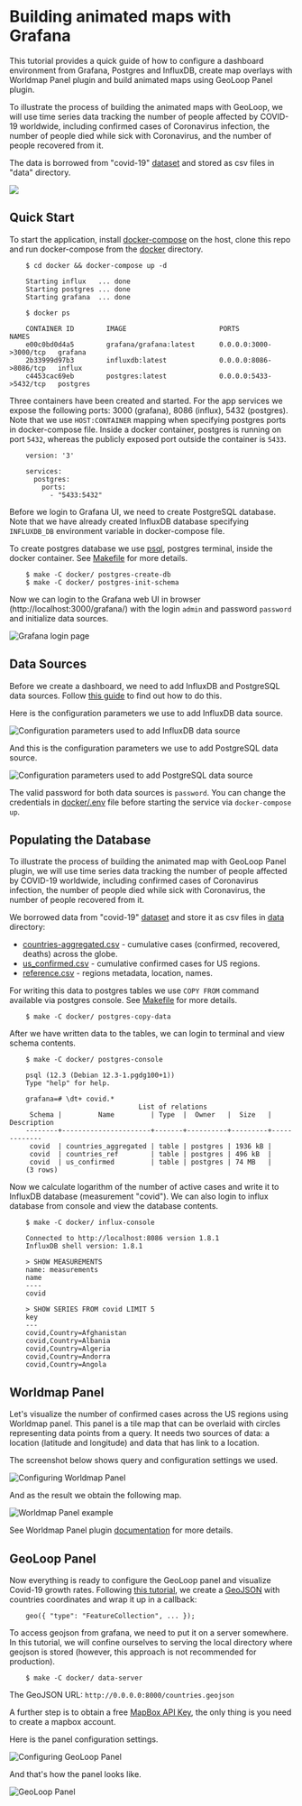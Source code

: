 # Building animated maps with Grafana

This tutorial provides a quick guide of how to configure a dashboard environment
from Grafana, Postgres and InfluxDB, create map overlays with Worldmap Panel plugin and
build animated maps using GeoLoop Panel plugin.

To illustrate the process of building the animated maps with GeoLoop,
we will use time series data tracking the number of people affected by COVID-19 worldwide,
including confirmed cases of Coronavirus infection, the number of people died while
sick with Coronavirus, and the number of people recovered from it.

The data is borrowed from "covid-19" [dataset](https://github.com/datasets/covid-19)
and stored as csv files in "data" directory.

<img src="https://github.com/viktorsapozhok/docker-postgres-influxdb-grafana/blob/master/docs/source/images/dashboard.gif?raw=true">

## Quick Start

To start the application, install [docker-compose](https://docs.docker.com/compose/install)
on the host, clone this repo and run docker-compose from the
[docker](https://github.com/viktorsapozhok/docker-postgres-influxdb-grafana/tree/master/docker)
directory.

```
    $ cd docker && docker-compose up -d

    Starting influx   ... done
    Starting postgres ... done
    Starting grafana  ... done

    $ docker ps

    CONTAINER ID        IMAGE                       PORTS                    NAMES
    e00c0bd0d4a5        grafana/grafana:latest      0.0.0.0:3000->3000/tcp   grafana
    2b33999d97b3        influxdb:latest             0.0.0.0:8086->8086/tcp   influx
    c4453cac69eb        postgres:latest             0.0.0.0:5433->5432/tcp   postgres
```

Three containers have been created and started. For the app services we expose the following ports:
3000 (grafana), 8086 (influx), 5432 (postgres). Note that we use `HOST:CONTAINER` mapping when specifying
postgres ports in docker-compose file. Inside a docker container, postgres is running on port `5432`,
whereas the publicly exposed port outside the container is `5433`.

```
    version: '3'

    services:
      postgres:
        ports:
          - "5433:5432"
```

Before we login to Grafana UI, we need to create PostgreSQL database. Note that we have already
created InfluxDB database specifying `INFLUXDB_DB` environment variable in docker-compose file.

To create postgres database we use [psql](http://postgresguide.com/utilities/psql.html), 
postgres terminal, inside the docker container. See [Makefile](https://github.com/viktorsapozhok/docker-postgres-influxdb-grafana/tree/master/docker/Makefile)
for more details.

```
    $ make -C docker/ postgres-create-db
    $ make -C docker/ postgres-init-schema
```

Now we can login to the Grafana web UI in browser (http://localhost:3000/grafana/) with the login `admin` and
password `password` and initialize data sources.

![Grafana login page](https://github.com/viktorsapozhok/docker-postgres-influxdb-grafana/blob/master/docs/source/images/grafana_login.png?raw=true)

## Data Sources

Before we create a dashboard, we need to add InfluxDB and PostgreSQL data sources. Follow
[this guide](https://grafana.com/docs/grafana/latest/features/datasources/add-a-data-source/)
to find out how to do this.

Here is the configuration parameters we use to add InfluxDB data source.

![Configuration parameters used to add InfluxDB data source](https://github.com/viktorsapozhok/docker-postgres-influxdb-grafana/blob/master/docs/source/images/influx.png?raw=true)

And this is the configuration parameters we use to add PostgreSQL data source.

![Configuration parameters used to add PostgreSQL data source](https://github.com/viktorsapozhok/docker-postgres-influxdb-grafana/blob/master/docs/source/images/postgres.png?raw=true)

The valid password for both data sources is `password`. You can change the credentials in
[docker/.env](https://github.com/viktorsapozhok/docker-postgres-influxdb-grafana/tree/master/docker/.env)
file before starting the service via `docker-compose up`.

## Populating the Database

To illustrate the process of building the animated map with GeoLoop Panel plugin, we will use time series data
tracking the number of people affected by COVID-19 worldwide, including confirmed cases of Coronavirus infection,
the number of people died while sick with Coronavirus, the number of people recovered from it.

We borrowed data from "covid-19" [dataset](https://github.com/datasets/covid-19)
and store it as csv files in [data](https://github.com/viktorsapozhok/docker-postgres-influxdb-grafana/tree/master/data) directory:

* [countries-aggregated.csv](https://github.com/viktorsapozhok/docker-postgres-influxdb-grafana/tree/master/data/countries-aggregated.csv) - cumulative cases (confirmed, recovered, deaths) across the globe.
* [us_confirmed.csv](https://github.com/viktorsapozhok/docker-postgres-influxdb-grafana/tree/master/data/us_confirmed.csv) - cumulative confirmed cases for US regions.
* [reference.csv](https://github.com/viktorsapozhok/docker-postgres-influxdb-grafana/tree/master/data/reference.csv) - regions metadata, location, names.

For writing this data to postgres tables we use `COPY FROM` command available via postgres console.
See [Makefile](https://github.com/viktorsapozhok/docker-postgres-influxdb-grafana/tree/master/docker/Makefile)
for more details.

```    
    $ make -C docker/ postgres-copy-data
```

After we have written data to the tables, we can login to terminal and view schema contents.

```
    $ make -C docker/ postgres-console

    psql (12.3 (Debian 12.3-1.pgdg100+1))
    Type "help" for help.

    grafana=# \dt+ covid.*
                                List of relations
     Schema |         Name         | Type  |  Owner   |  Size   | Description
    --------+----------------------+-------+----------+---------+-------------
     covid  | countries_aggregated | table | postgres | 1936 kB |
     covid  | countries_ref        | table | postgres | 496 kB  |
     covid  | us_confirmed         | table | postgres | 74 MB   |
    (3 rows)
```

Now we calculate logarithm of the number of active cases and write it to InfluxDB database (measurement "covid").
We can also login to influx database from console and view the database contents.

```
    $ make -C docker/ influx-console

    Connected to http://localhost:8086 version 1.8.1
    InfluxDB shell version: 1.8.1

    > SHOW MEASUREMENTS
    name: measurements
    name
    ----
    covid

    > SHOW SERIES FROM covid LIMIT 5
    key
    ---
    covid,Country=Afghanistan
    covid,Country=Albania
    covid,Country=Algeria
    covid,Country=Andorra
    covid,Country=Angola
```

## Worldmap Panel

Let's visualize the number of confirmed cases across the US regions using Worldmap panel.
This panel is a tile map that can be overlaid with circles representing data points from a query.
It needs two sources of data: a location (latitude and longitude) and data that has link to a location.

The screenshot below shows query and configuration settings we used.

![Configuring Worldmap Panel](https://github.com/viktorsapozhok/docker-postgres-influxdb-grafana/blob/master/docs/source/images/worldmap.png?raw=true)

And as the result we obtain the following map.

![Worldmap Panel example](https://github.com/viktorsapozhok/docker-postgres-influxdb-grafana/blob/master/docs/source/images/us.png?raw=true)

See Worldmap Panel plugin [documentation](https://grafana.com/grafana/plugins/grafana-worldmap-panel)
for more details.

## GeoLoop Panel

Now everything is ready to configure the GeoLoop panel and visualize Covid-19 growth rates.
Following [this tutorial](https://github.com/CitiLogics/citilogics-geoloop-panel/blob/master/README.md),
we create a [GeoJSON](https://github.com/viktorsapozhok/docker-postgres-influxdb-grafana/tree/master/data/countries.geojson)
with countries coordinates and wrap it up in a callback:

```
    geo({ "type": "FeatureCollection", ... });
```

To access geojson from grafana, we need to put it on a server somewhere. In this tutorial,
we will confine ourselves to serving the local directory where geojson is stored
(however, this approach is not recommended for production).

```
    $ make -C docker/ data-server
```

The GeoJSON URL: `http://0.0.0.0:8000/countries.geojson`

A further step is to obtain a free [MapBox API Key](https://www.mapbox.com/developers/),
the only thing is you need to create a mapbox account.

Here is the panel configuration settings.

![Configuring GeoLoop Panel](https://github.com/viktorsapozhok/docker-postgres-influxdb-grafana/blob/master/docs/source/images/geoloop.png?raw=true)

And that's how the panel looks like.

![GeoLoop Panel](https://github.com/viktorsapozhok/docker-postgres-influxdb-grafana/blob/master/docs/source/images/preview.gif?raw=true)
